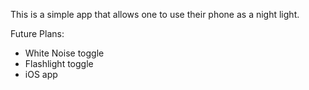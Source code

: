 This is a simple app that allows one to use their phone as a night light. 

Future Plans:
* White Noise toggle
* Flashlight toggle
* iOS app
